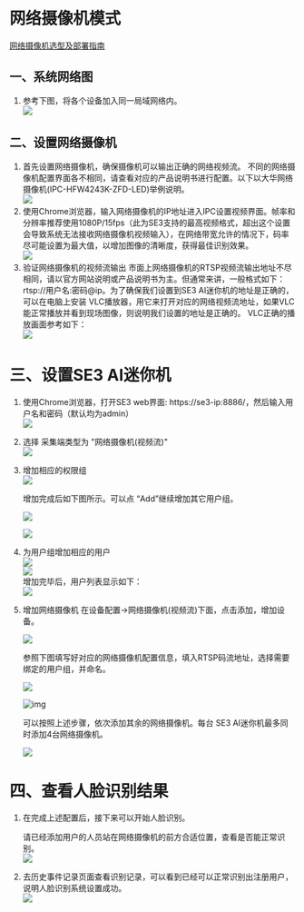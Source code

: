 # 网络摄像机模式

[网络摄像机选型及部署指南](../IPCandSetup.md)

## 一、系统网络图

1. 参考下图，将各个设备加入同一局域网络内。<br/>![](../../../../../imgs/wang-luo-shexiang-ji-zu-wang.png)<br/>

## 二、设置网络摄像机

1. 首先设置网络摄像机，确保摄像机可以输出正确的网络视频流。
   不同的网络摄像机配置界面各不相同，请查看对应的产品说明书进行配置。以下以大华网络摄像机(IPC-HFW4243K-ZFD-LED)举例说明。<br/>
   ![](../../../../../imgs/image2019-2-28_17-3-3.png)<br/>
2. 使用Chrome浏览器，输入网络摄像机的IP地址进入IPC设置视频界面。帧率和分辨率推荐使用1080P/15fps（此为SE3支持的最高视频格式，超出这个设置会导致系统无法接收网络摄像机视频输入），在网络带宽允许的情况下，码率尽可能设置为最大值，以增加图像的清晰度，获得最佳识别效果。<br/>
   ![](../../../../../imgs/image2019-2-28_17-2-22.png)<br/>
3. 验证网络摄像机的视频流输出
   市面上网络摄像机的RTSP视频流输出地址不尽相同，请以官方网站说明或产品说明书为主。但通常来讲，一般格式如下： rtsp://用户名:密码@ip。为了确保我们设置到SE3 AI迷你机的地址是正确的，可以在电脑上安装 VLC播放器，用它来打开对应的网络视频流地址，如果VLC能正常播放并看到现场图像，则说明我们设置的地址是正确的。
   VLC正确的播放画面参考如下：<br/>
   ![](../../../../../imgs/image2019-2-28_17-12-3.png)<br/>

# 三、设置SE3 AI迷你机

1. 使用Chrome浏览器，打开SE3 web界面: https://se3-ip:8886/，然后输入用户名和密码（默认均为admin）<br/>
   ![](../../../../../imgs/image2019-2-28_15-51-13.png)<br/>

2. 选择 采集端类型为 "网络摄像机(视频流)"<br/>
   ![](../../../../../imgs/image2019-2-28_21-50-49.png)<br/>

3. 增加相应的权限组<br/>
   ![](../../../../../imgs/image2019-2-28_16-9-59.png)<br/>

   增加完成后如下图所示。可以点 “Add”继续增加其它用户组。<br/>

   ![](../../../../../imgs/image2019-2-28_16-17-32.png)<br/>

   ![](../../../../../imgs/image2019-2-28_16-11-21.png)<br/>

4. 为用户组增加相应的用户<br/>
   ![](../../../../../imgs/image2019-2-28_16-12-24.png)<br/>
   ![](../../../../../imgs/image2019-2-28_16-23-3.png)<br/>
   增加完毕后，用户列表显示如下：<br/>
   ![](../../../../../imgs/image2019-2-28_16-26-35.png)<br/>

5. 增加网络摄像机
   在设备配置→网络摄像机(视频流)下面，点击添加，增加设备。<br/>

   ![](../../../../../imgs/image2019-2-28_21-46-52.png)<br/>

   参照下图填写好对应的网络摄像机配置信息，填入RTSP码流地址，选择需要绑定的用户组，并命名。<br/>

   ![](../../../../../imgs/image2019-8-14-15-33.png)<br/>

   ![img](../../../imgs/image2019-8-14-15-39.png)<br/>

   可以按照上述步骤，依次添加其余的网络摄像机。每台 SE3 AI迷你机最多同时添加4台网络摄像机。<br/>

   ![](../../../../../imgs/image2019-2-28_21-49-45.png)<br/>

# 四、查看人脸识别结果

1. 在完成上述配置后，接下来可以开始人脸识别。

   请已经添加用户的人员站在网络摄像机的前方合适位置，查看是否能正常识别。<br/>
   ![](../../../../../imgs/image2019-8-14-15-40.png)<br/>

2. 去历史事件记录页面查看识别记录，可以看到已经可以正常识别出注册用户，说明人脸识别系统设置成功。<br/>
   ![](../../../../../imgs/image2019-2-28_21-43-51.png)<br/>